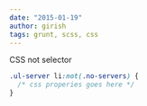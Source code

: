```yaml
---
date: "2015-01-19"
author: girish
tags: grunt, scss, css
---
```


CSS not selector

```css
.ul-server li:not(.no-servers) {
  /* css properies goes here */
}
```

